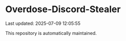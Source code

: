 # Overdose-Discord-Stealer

Last updated: 2025-07-09 12:05:55

This repository is automatically maintained.
